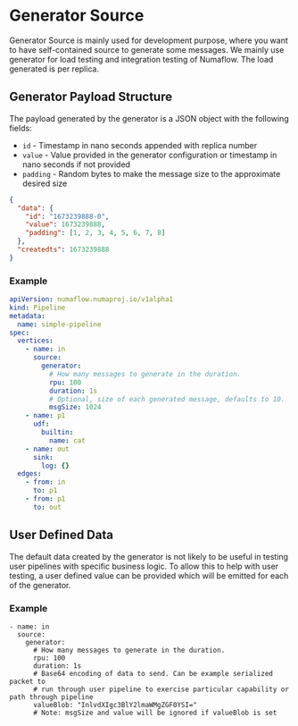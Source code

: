 # Generator Source

Generator Source is mainly used for development purpose, where you want to have self-contained source to generate some 
messages. We mainly use generator for load testing and integration testing of Numaflow. The load generated is per replica.

## Generator Payload Structure

The payload generated by the generator is a JSON object with the following fields:

 - `id` - Timestamp in nano seconds appended with replica number
 - `value` - Value provided in the generator configuration or timestamp in nano seconds if not provided
 - `padding` - Random bytes to make the message size to the approximate desired size

```json
{
  "data": {
    "id": "1673239888-0",
    "value": 1673239888,
    "padding": [1, 2, 3, 4, 5, 6, 7, 8]
  },
  "createdts": 1673239888
}
```

###  Example

```yaml
apiVersion: numaflow.numaproj.io/v1alpha1
kind: Pipeline
metadata:
  name: simple-pipeline
spec:
  vertices:
    - name: in
      source:
        generator:
          # How many messages to generate in the duration.
          rpu: 100
          duration: 1s
          # Optional, size of each generated message, defaults to 10.
          msgSize: 1024
    - name: p1
      udf:
        builtin:
          name: cat
    - name: out
      sink:
        log: {}
  edges:
    - from: in
      to: p1
    - from: p1
      to: out
```

## User Defined Data
The default data created by the generator is not likely to be useful in testing user pipelines with specific business 
logic. To allow this to help with user testing, a user defined value can be provided which will be emitted for each of 
the generator.

### Example

```
- name: in
  source:
    generator:
      # How many messages to generate in the duration.
      rpu: 100
      duration: 1s
      # Base64 encoding of data to send. Can be example serialized packet to
      # run through user pipeline to exercise particular capability or path through pipeline
      valueBlob: "InlvdXIgc3BlY2lmaWMgZGF0YSI="
      # Note: msgSize and value will be ignored if valueBlob is set
```